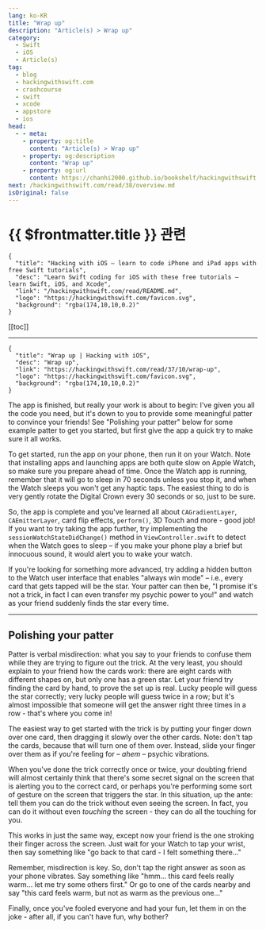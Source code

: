 ```yaml
---
lang: ko-KR
title: "Wrap up"
description: "Article(s) > Wrap up"
category:
  - Swift
  - iOS
  - Article(s)
tag: 
  - blog
  - hackingwithswift.com
  - crashcourse
  - swift
  - xcode
  - appstore
  - ios  
head:
  - - meta:
    - property: og:title
      content: "Article(s) > Wrap up"
    - property: og:description
      content: "Wrap up"
    - property: og:url
      content: https://chanhi2000.github.io/bookshelf/hackingwithswift.com/read/37/10-wrap-up.html
next: /hackingwithswift.com/read/38/overview.md
isOriginal: false
---
```


# {{ $frontmatter.title }} 관련

```component VPCard
{
  "title": "Hacking with iOS – learn to code iPhone and iPad apps with free Swift tutorials",
  "desc": "Learn Swift coding for iOS with these free tutorials – learn Swift, iOS, and Xcode",
  "link": "/hackingwithswift.com/read/README.md",
  "logo": "https://hackingwithswift.com/favicon.svg",
  "background": "rgba(174,10,10,0.2)"
}
```

[[toc]]

---

```component VPCard
{
  "title": "Wrap up | Hacking with iOS",
  "desc": "Wrap up",
  "link": "https://hackingwithswift.com/read/37/10/wrap-up",
  "logo": "https://hackingwithswift.com/favicon.svg",
  "background": "rgba(174,10,10,0.2)"
}
```

The app is finished, but really your work is about to begin: I've given you all the code you need, but it's down to you to provide some meaningful patter to convince your friends! See "Polishing your patter" below for some example patter to get you started, but first give the app a quick try to make sure it all works.

To get started, run the app on your phone, then run it on your Watch. Note that installing apps and launching apps are both quite slow on Apple Watch, so make sure you prepare ahead of time. Once the Watch app is running, remember that it will go to sleep in 70 seconds unless you stop it, and when the Watch sleeps you won't get any haptic taps. The easiest thing to do is very gently rotate the Digital Crown every 30 seconds or so, just to be sure.

So, the app is complete and you've learned all about `CAGradientLayer`, `CAEmitterLayer`, card flip effects, `perform()`, 3D Touch and more - good job! If you want to try taking the app further, try implementing the `sessionWatchStateDidChange()` method in <FontIcon icon="fa-brands fa-swift"/>`ViewController.swift` to detect when the Watch goes to sleep – if you make your phone play a brief but innocuous sound, it would alert you to wake your watch.

If you're looking for something more advanced, try adding a hidden button to the Watch user interface that enables "always win mode" – i.e., every card that gets tapped will be the star. Your patter can then be, "I promise it's not a trick, in fact I can even transfer my psychic power to you!" and watch as your friend suddenly finds the star every time.

---

## Polishing your patter

Patter is verbal misdirection: what you say to your friends to confuse them while they are trying to figure out the trick. At the very least, you should explain to your friend how the cards work: there are eight cards with different shapes on, but only one has a green star. Let your friend try finding the card by hand, to prove the set up is real. Lucky people will guess the star correctly; very lucky people will guess twice in a row; but it's almost impossible that someone will get the answer right three times in a row - that's where you come in!

The easiest way to get started with the trick is by putting your finger down over one card, then dragging it slowly over the other cards. Note: don't tap the cards, because that will turn one of them over. Instead, slide your finger over them as if you're feeling for – *ahem* – psychic vibrations.

When you've done the trick correctly once or twice, your doubting friend will almost certainly think that there's some secret signal on the screen that is alerting you to the correct card, or perhaps you're performing some sort of gesture on the screen that triggers the star. In this situation, up the ante: tell them you can do the trick without even seeing the screen. In fact, you can do it without even *touching* the screen - they can do all the touching for you.

This works in just the same way, except now your friend is the one stroking their finger across the screen. Just wait for your Watch to tap your wrist, then say something like "go back to that card - I felt something there..."

Remember, misdirection is key. So, don't tap the right answer as soon as your phone vibrates. Say something like "hmm... this card feels really warm... let me try some others first." Or go to one of the cards nearby and say "this card feels warm, but not as warm as the previous one..."

Finally, once you've fooled everyone and had your fun, let them in on the joke - after all, if you can't have fun, why bother?


